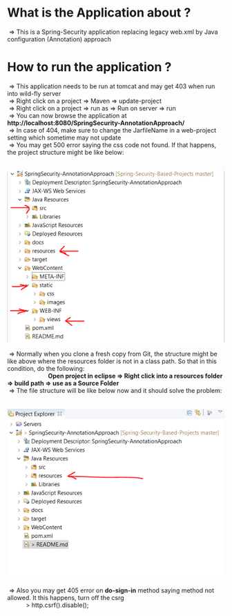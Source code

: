 # What is the Application about ? </br>
&nbsp;=> This is a Spring-Security application replacing legacy web.xml by Java configuration (Annotation) approach </br>

# How to run the application ? </br>
&nbsp;=> This application needs to be run at tomcat and may get 403 when run into wild-fly server </br>
&nbsp;=> Right click on a project => Maven => update-project</br>
&nbsp;=> Right click on a project => run as => Run on server => run </br>
&nbsp;=> You can now browse the application at <strong>http://localhost:8080/SpringSecurity-AnnotationApproach/</strong> </br>
&nbsp;=> In case of 404, make sure to change the JarfileName in a web-project setting which sometime may not update</br>
&nbsp;=> You may get 500 error saying the css code not found. If that happens, the project structure might be like below:</br></br>
&nbsp;&nbsp;&nbsp;&nbsp;&nbsp;&nbsp;&nbsp;&nbsp;&nbsp;&nbsp;&nbsp;&nbsp;&nbsp;&nbsp;&nbsp;&nbsp;&nbsp;&nbsp;&nbsp;&nbsp;
              ![./docs/Project_View.PNG](./docs/Project_View.PNG) <br/>
              
&nbsp;=> Normally when you clone a fresh copy from Git, the structure might be like above where the resources folder is not in a class path. So that in this condition, do the following: </br>
&nbsp;&nbsp;&nbsp;&nbsp;&nbsp;&nbsp;&nbsp;&nbsp;&nbsp;&nbsp;&nbsp;&nbsp;&nbsp;&nbsp;&nbsp;&nbsp;&nbsp;&nbsp;&nbsp;&nbsp;&nbsp;&nbsp;&nbsp;&nbsp;<strong>Open project in eclipse => Right click into a resources folder => build path => use as a Source Folder</strong> </br>
&nbsp;=> The file structure will be like below now and it should solve the problem:</br></br>
&nbsp;&nbsp;&nbsp;&nbsp;&nbsp;&nbsp;&nbsp;&nbsp;&nbsp;&nbsp;&nbsp;&nbsp;&nbsp;&nbsp;&nbsp;&nbsp;&nbsp;&nbsp;&nbsp;&nbsp;
              ![./docs/Project_View_After_Change.PNG](./docs/Project_View_After_Change.PNG) <br/>
              
&nbsp;=> Also you may get 405 error on <strong>do-sign-in</strong> method saying method not allowed. It this happens, turn off the csrg </br>
&nbsp;&nbsp;&nbsp;&nbsp;&nbsp;&nbsp;&nbsp;&nbsp;&nbsp;&nbsp;&nbsp;> http.csrf().disable();        
